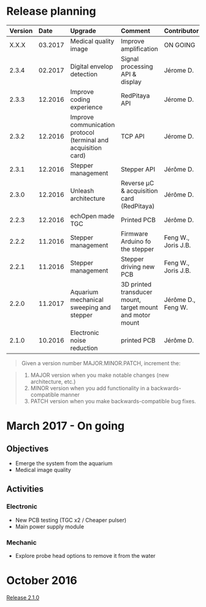 


# Release planning 

| Version | Date | Upgrade | Comment | Contributor |
|:--|:--|:--|:--|:--|
| X.X.X | 03.2017 | Medical quality image | Improve amplification | ON GOING |
| 2.3.4 | 02.2017 | Digital envelop detection | Signal processing API & display | Jérome D. |
| 2.3.3 | 12.2016 | Improve coding experience | RedPitaya API | Jérome D. |
| 2.3.2 | 12.2016 | Improve communication protocol (terminal and acquisition card) | TCP API | Jérome D. |
| 2.3.1 | 12.2016 | Stepper management | Stepper API | Jérôme D. |
| 2.3.0 | 12.2016 | Unleash architecture | Reverse µC & acquisition card (RedPitaya) | Jérôme D. |
| 2.2.3 | 12.2016 | echOpen made TGC | Printed PCB | Jérôme D. |
| 2.2.2 | 11.2016 | Stepper management | Firmware Arduino fo the stepper | Feng W., Joris J.B. |
| 2.2.1 | 11.2016 | Stepper management | Stepper driving new PCB | Feng W., Joris J.B. |
| 2.2.0 | 11.2017 | Aquarium mechanical sweeping and stepper | 3D printed transducer mount, target mount and motor mount | Jérôme D., Feng W. |
| 2.1.0 | 10.2016 | Electronic noise reduction | printed PCB | Jérôme D. |

> Given a version number MAJOR.MINOR.PATCH, increment the:

>1. MAJOR version when you make notable changes (new architecture, etc.)
>2. MINOR version when you add functionality in a backwards-compatible manner
>3. PATCH version when you make backwards-compatible bug fixes.

# March 2017 - On going 
## Objectives
* Emerge the system from the aquarium 
* Medical image quality 

## Activities 
### Electronic 
* New PCB testing (TGC x2 / Cheaper pulser)
* Main power supply module 

### Mechanic
* Explore probe head options to remove it from the water 

# October 2016
[Release 2.1.0](http://echopen.org/doc-website/CAT-configuration/CFG-sweeping_probe/content)

